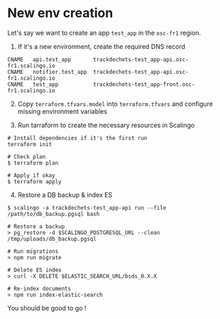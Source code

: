 # New env creation

Let's say we want to create an app `test_app` in the `osc-fr1` region.

1. If it's a new environment, create the required DNS record

```
CNAME	api.test_app       trackdechets-test_app-api.osc-fr1.scalingo.io
CNAME	notifier.test_app  trackdechets-test_app-api.osc-fr1.scalingo.io
CNAME	test_app           trackdechets-test_app-front.osc-fr1.scalingo.io
```

2. Copy `terraform.tfvars.model` into `terraform.tfvars` and configure missing environment variables

3. Run tarraform to create the necessary resources in Scalingo

```
# Install dependencies if it's the first run
terraform init

# Check plan
$ terraform plan

# Apply if okay
$ terraform apply
```

4. Restore a DB backup & index ES

```
$ scalingo -a trackdechets-test_app-api run --file /path/to/db_backup.pgsql bash

# Restore a backup
> pg_restore -d $SCALINGO_POSTGRESQL_URL --clean /tmp/uploads/db_backup.pgsql

# Run migrations
> npm run migrate

# Delete ES index
> curl -X DELETE $ELASTIC_SEARCH_URL/bsds_0.X.X

# Re-index documents
> npm run index-elastic-search
```

You should be good to go !